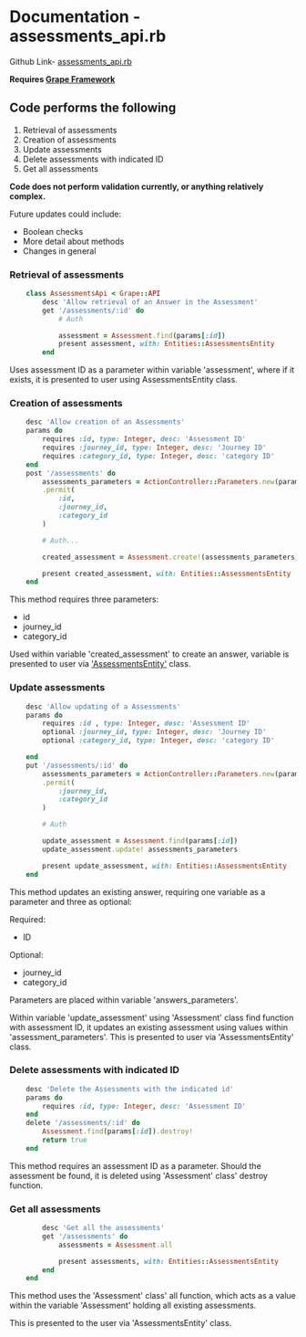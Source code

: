 # Documentation - assessments_api.rb

Github Link- [assessments_api.rb](https://github.com/thoth-tech/dream-big/blob/d72249d788068c71962e5a760ab1e15caef50ce5/dream-big-api/app/api/assessments_api.rb)

**Requires [Grape Framework](https://github.com/ruby-grape/grape#what-is-grape)**

## Code performs the following

1. Retrieval of assessments
2. Creation of assessments
3. Update assessments
4. Delete assessments with indicated ID
5. Get all assessments

**Code does not perform validation currently, or anything relatively complex.**

Future updates could include:

- Boolean checks
- More detail about methods
- Changes in general

### Retrieval of assessments

```ruby
    class AssessmentsApi < Grape::API
        desc 'Allow retrieval of an Answer in the Assessment'
        get '/assessments/:id' do
            # Auth

            assessment = Assessment.find(params[:id])
            present assessment, with: Entities::AssessmentsEntity
        end
```

Uses assessment ID as a parameter within variable 'assessment', where if it exists, it is presented to user using AssessmentsEntity class.

### Creation of assessments

```ruby
    desc 'Allow creation of an Assessments'
    params do
        requires :id, type: Integer, desc: 'Assessment ID'
        requires :journey_id, type: Integer, desc: 'Journey ID'
        requires :category_id, type: Integer, desc: 'category ID'
    end
    post '/assessments' do
        assessments_parameters = ActionController::Parameters.new(params)
        .permit(
            :id,
            :journey_id,
            :category_id
        )

        # Auth...

        created_assessment = Assessment.create!(assessments_parameters)

        present created_assessment, with: Entities::AssessmentsEntity
    end
```

This method requires three parameters:

- id
- journey_id
- category_id

Used within variable 'created_assessment' to create an answer, variable is presented to user via ['AssessmentsEntity'](https://github.com/thoth-tech/dream-big/blob/d72249d788068c71962e5a760ab1e15caef50ce5/dream-big-api/app/api/assessments_api.rb) class.

### Update assessments

```ruby
    desc 'Allow updating of a Assessments'
    params do
        requires :id , type: Integer, desc: 'Assessment ID'
        optional :journey_id, type: Integer, desc: 'Journey ID'
        optional :category_id, type: Integer, desc: 'category ID'

    end
    put '/assessments/:id' do
        assessments_parameters = ActionController::Parameters.new(params)
        .permit(
            :journey_id,
            :category_id
        )

        # Auth

        update_assessment = Assessment.find(params[:id])
        update_assessment.update! assessments_parameters

        present update_assessment, with: Entities::AssessmentsEntity
    end   
```

This method updates an existing answer, requiring one variable as a parameter and three as optional:

Required:

- ID

Optional:

- journey_id
- category_id

Parameters are placed within variable 'answers_parameters'.

Within variable 'update_assessment' using 'Assessment' class find function with assessment ID, it updates an existing assessment using values within 'assessment_parameters'. This is presented to user via 'AssessmentsEntity' class.

### Delete assessments with indicated ID

```ruby
    desc 'Delete the Assessments with the indicated id'
    params do
        requires :id, type: Integer, desc: 'Assessment ID'
    end
    delete '/assessments/:id' do
        Assessment.find(params[:id]).destroy!
        return true
    end
```

This method requires an assessment ID as a parameter. Should the assessment be found, it is deleted using 'Assessment' class' destroy function.

### Get all assessments

```ruby
        desc 'Get all the assessments'
        get '/assessments' do
            assessments = Assessment.all

            present assessments, with: Entities::AssessmentsEntity
        end
    end
```

This method uses the 'Assessment' class' all function, which acts as a value within the variable 'Assessment' holding all existing assessments.

This is presented to the user via 'AssessmentsEntity' class.
